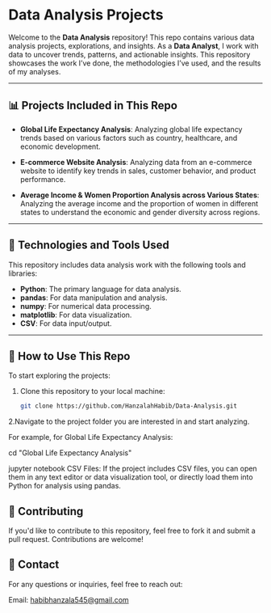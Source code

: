 # Data Analysis Projects

Welcome to the **Data Analysis** repository! This repo contains various data analysis projects, explorations, and insights. As a **Data Analyst**, I work with data to uncover trends, patterns, and actionable insights. This repository showcases the work I’ve done, the methodologies I’ve used, and the results of my analyses.

---

## 📊 **Projects Included in This Repo**

- **Global Life Expectancy Analysis**: Analyzing global life expectancy trends based on various factors such as country, healthcare, and economic development.
  
- **E-commerce Website Analysis**: Analyzing data from an e-commerce website to identify key trends in sales, customer behavior, and product performance.
  
- **Average Income & Women Proportion Analysis across Various States**: Analyzing the average income and the proportion of women in different states to understand the economic and gender diversity across regions.

---

## 🔧 **Technologies and Tools Used**

This repository includes data analysis work with the following tools and libraries:

- **Python**: The primary language for data analysis.
- **pandas**: For data manipulation and analysis.
- **numpy**: For numerical data processing.
- **matplotlib**: For data visualization.
- **CSV**: For data input/output.

---

## 📑 **How to Use This Repo**

To start exploring the projects:

1. Clone this repository to your local machine:

   ```bash
   git clone https://github.com/HanzalahHabib/Data-Analysis.git

2.Navigate to the project folder you are interested in and start analyzing.

For example, for Global Life Expectancy Analysis:

cd "Global Life Expectancy Analysis"

jupyter notebook
CSV Files: If the project includes CSV files, you can open them in any text editor or data visualization tool, or directly load them into Python for analysis using pandas.

## 🚀 Contributing
If you'd like to contribute to this repository, feel free to fork it and submit a pull request. Contributions are welcome!

## 📧 Contact
For any questions or inquiries, feel free to reach out:

Email: habibhanzala545@gmail.com
